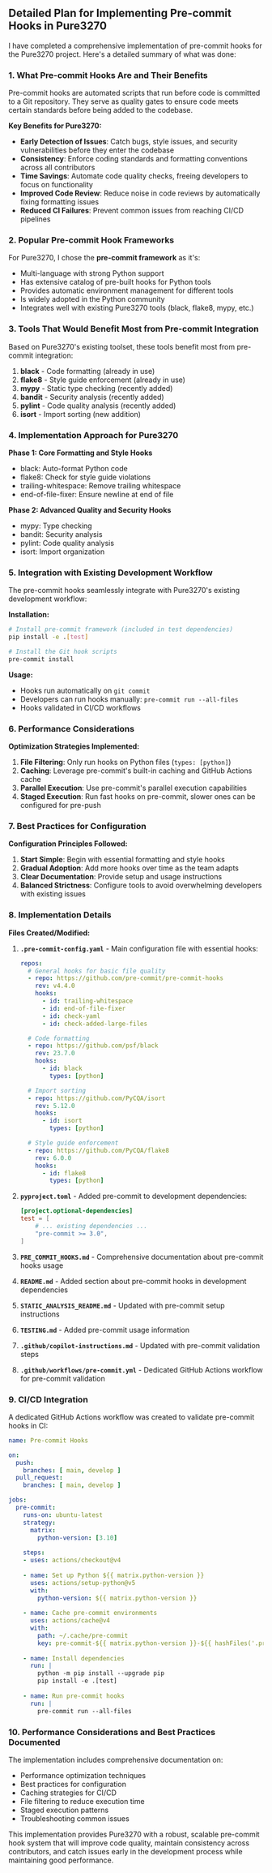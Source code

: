 ## Detailed Plan for Implementing Pre-commit Hooks in Pure3270

I have completed a comprehensive implementation of pre-commit hooks for the Pure3270 project. Here's a detailed summary of what was done:

### 1. What Pre-commit Hooks Are and Their Benefits

Pre-commit hooks are automated scripts that run before code is committed to a Git repository. They serve as quality gates to ensure code meets certain standards before being added to the codebase.

**Key Benefits for Pure3270:**
- **Early Detection of Issues**: Catch bugs, style issues, and security vulnerabilities before they enter the codebase
- **Consistency**: Enforce coding standards and formatting conventions across all contributors
- **Time Savings**: Automate code quality checks, freeing developers to focus on functionality
- **Improved Code Review**: Reduce noise in code reviews by automatically fixing formatting issues
- **Reduced CI Failures**: Prevent common issues from reaching CI/CD pipelines

### 2. Popular Pre-commit Hook Frameworks

For Pure3270, I chose the **pre-commit framework** as it's:
- Multi-language with strong Python support
- Has extensive catalog of pre-built hooks for Python tools
- Provides automatic environment management for different tools
- Is widely adopted in the Python community
- Integrates well with existing Pure3270 tools (black, flake8, mypy, etc.)

### 3. Tools That Would Benefit Most from Pre-commit Integration

Based on Pure3270's existing toolset, these tools benefit most from pre-commit integration:
1. **black** - Code formatting (already in use)
2. **flake8** - Style guide enforcement (already in use)
3. **mypy** - Static type checking (recently added)
4. **bandit** - Security analysis (recently added)
5. **pylint** - Code quality analysis (recently added)
6. **isort** - Import sorting (new addition)

### 4. Implementation Approach for Pure3270

**Phase 1: Core Formatting and Style Hooks**
- black: Auto-format Python code
- flake8: Check for style guide violations
- trailing-whitespace: Remove trailing whitespace
- end-of-file-fixer: Ensure newline at end of file

**Phase 2: Advanced Quality and Security Hooks**
- mypy: Type checking
- bandit: Security analysis
- pylint: Code quality analysis
- isort: Import organization

### 5. Integration with Existing Development Workflow

The pre-commit hooks seamlessly integrate with Pure3270's existing development workflow:

**Installation:**
```bash
# Install pre-commit framework (included in test dependencies)
pip install -e .[test]

# Install the Git hook scripts
pre-commit install
```

**Usage:**
- Hooks run automatically on `git commit`
- Developers can run hooks manually: `pre-commit run --all-files`
- Hooks validated in CI/CD workflows

### 6. Performance Considerations

**Optimization Strategies Implemented:**
1. **File Filtering**: Only run hooks on Python files (`types: [python]`)
2. **Caching**: Leverage pre-commit's built-in caching and GitHub Actions cache
3. **Parallel Execution**: Use pre-commit's parallel execution capabilities
4. **Staged Execution**: Run fast hooks on pre-commit, slower ones can be configured for pre-push

### 7. Best Practices for Configuration

**Configuration Principles Followed:**
1. **Start Simple**: Begin with essential formatting and style hooks
2. **Gradual Adoption**: Add more hooks over time as the team adapts
3. **Clear Documentation**: Provide setup and usage instructions
4. **Balanced Strictness**: Configure tools to avoid overwhelming developers with existing issues

### 8. Implementation Details

**Files Created/Modified:**

1. **`.pre-commit-config.yaml`** - Main configuration file with essential hooks:
   ```yaml
   repos:
     # General hooks for basic file quality
     - repo: https://github.com/pre-commit/pre-commit-hooks
       rev: v4.4.0
       hooks:
         - id: trailing-whitespace
         - id: end-of-file-fixer
         - id: check-yaml
         - id: check-added-large-files

     # Code formatting
     - repo: https://github.com/psf/black
       rev: 23.7.0
       hooks:
         - id: black
           types: [python]

     # Import sorting
     - repo: https://github.com/PyCQA/isort
       rev: 5.12.0
       hooks:
         - id: isort
           types: [python]

     # Style guide enforcement
     - repo: https://github.com/PyCQA/flake8
       rev: 6.0.0
       hooks:
         - id: flake8
           types: [python]
   ```

2. **`pyproject.toml`** - Added pre-commit to development dependencies:
   ```toml
   [project.optional-dependencies]
   test = [
       # ... existing dependencies ...
       "pre-commit >= 3.0",
   ]
   ```

3. **`PRE_COMMIT_HOOKS.md`** - Comprehensive documentation about pre-commit hooks usage

4. **`README.md`** - Added section about pre-commit hooks in development dependencies

5. **`STATIC_ANALYSIS_README.md`** - Updated with pre-commit setup instructions

6. **`TESTING.md`** - Added pre-commit usage information

7. **`.github/copilot-instructions.md`** - Updated with pre-commit validation steps

8. **`.github/workflows/pre-commit.yml`** - Dedicated GitHub Actions workflow for pre-commit validation

### 9. CI/CD Integration

A dedicated GitHub Actions workflow was created to validate pre-commit hooks in CI:

```yaml
name: Pre-commit Hooks

on:
  push:
    branches: [ main, develop ]
  pull_request:
    branches: [ main, develop ]

jobs:
  pre-commit:
    runs-on: ubuntu-latest
    strategy:
      matrix:
        python-version: [3.10]
    
    steps:
    - uses: actions/checkout@v4
    
    - name: Set up Python ${{ matrix.python-version }}
      uses: actions/setup-python@v5
      with:
        python-version: ${{ matrix.python-version }}
    
    - name: Cache pre-commit environments
      uses: actions/cache@v4
      with:
        path: ~/.cache/pre-commit
        key: pre-commit-${{ matrix.python-version }}-${{ hashFiles('.pre-commit-config.yaml') }}
    
    - name: Install dependencies
      run: |
        python -m pip install --upgrade pip
        pip install -e .[test]
    
    - name: Run pre-commit hooks
      run: |
        pre-commit run --all-files
```

### 10. Performance Considerations and Best Practices Documented

The implementation includes comprehensive documentation on:
- Performance optimization techniques
- Best practices for configuration
- Caching strategies for CI/CD
- File filtering to reduce execution time
- Staged execution patterns
- Troubleshooting common issues

This implementation provides Pure3270 with a robust, scalable pre-commit hook system that will improve code quality, maintain consistency across contributors, and catch issues early in the development process while maintaining good performance.